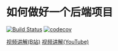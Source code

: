 # 如何做好一个后端项目
[![Build Status](https://travis-ci.org/1991wangliang/springboot-demo.svg?branch=new)](https://travis-ci.org/1991wangliang/springboot-demo)
[![codecov](https://codecov.io/gh/1991wangliang/springboot-demo/branch/master/graph/badge.svg)](https://codecov.io/gh/1991wangliang/springboot-demo)

[视频讲解(B站)](https://www.bilibili.com/video/BV1ZA411i7M7/) [视频讲解(YouTube)](https://www.youtube.com/watch?v=b3Au9Iw8mFU)   
<div hidden>
```
@startuml firstDiagram
actor 用户 #green
control 认证中心
database 缓存
control 其他服务

用户 -> 认证中心: 登录操作
认证中心 --> 认证中心: 将数据保存起来
认证中心 -> 缓存: 存放(key=token+ip,value=token)token
用户 <- 认证中心 : 认证成功返回token
用户 -> 认证中心: 下次访问头部携带token认证
认证中心 <- 缓存: key=token+ip获取token
其他服务 <- 认证中心: 存在且校验成功则跳转到用户请求的其他服务
其他服务 -> 用户: 信息


@enduml
```
</div>
![](firstDiagram.svg)

什么样的项目是一个好的项目,如何做好一个项目？这个问题我考虑过很久，由于之前一直做项目外包，也接触到的了比较多的项目，但是我却从没有感觉到哪一个项目可以让自己感到非常满意，当然做好项目不仅仅单是技术层面的考虑，还需要考虑到与客户的配合、功能的梳理、团队的配合、公司的考核晋升体系等等一系列的问题，我们今天先只从技术层面出发来考虑如何做好一个后端项目。

在我慢慢看清楚领域模型之后，才有了些体会。先说一下我对领域模型的认识:领域模型实际上就是尽可能的引用类去解决问题，而不是函数，也就是朝着面向对象的方向看齐。这样做当然是对的，但却引发了一个新的问题就是如何划分类与类的职责？实际上划分职责的过程就是领域设计的过程。
下面是我对软件系统的认识:颗粒度越大(函数方法代码量越多)，功能调整的可能性就会越大，出现BUG的可能性也会越大，要时刻想尽一切办法去减小颗粒度，减小颗粒度不是让把100行的方法改成两个50行的方法，而是要用类去解决问题，这也将会驱使你不断进步。

## 领域模型、贫血模型、充血模型概念总结
领域模型是对领域内的概念类或现实世界中对象的可视化表示。又称概念模型、领域对象模型、分析对象模型。它专注于分析问题领域本身，发掘重要的业务领域概念，并建立业务领域概念之间的关系。    
业务对象模型（也叫领域模型domain model）是描述业务用例实现的对象模型。它是对业务角色和业务实体之间应该如何联系和协作以执行业务的一种抽象。业务对象模型从业务角色内部的观点定义了业务用例。该模型为产生预期效果确定了业务人员以及他们处理和使用的对象（“业务类和对象”）之间应该具有的静态和动态关系。它注重业务中承担的角色及其当前职责。这些模型类的对象组合在一起可以执行所有的业务用例。    
[领域模型、贫血模型、充血模型概念总结](https://blog.csdn.net/u010955843/article/details/45337771)   
[复杂业务代码要怎么写](https://blog.csdn.net/significantfrank/article/details/98087611)  
[分离业务逻辑和技术细节](https://blog.csdn.net/significantfrank/article/details/94593620)    


## 关于敏捷开发
敏捷开发的关键是：阶段性发布可用功能版本，长期持续的推进项目进度。其实是比较好理解的，但是如何才能确保做好呢？实际上很多项目的研发过程就像是在垒扑克牌，一对一对的垒，越垒越高，在垒到足够高的时候，去调整一个小功能时却导致了整盘的倒塌，敏捷并不是把控好项目的根本，敏捷推进项目的一种方式。
```
       /\
      /\/\                /\
     /\/\/\      /\      /\/\
    /\/\/\/\    /\/\    /\/\/\
   /\/\/\/\/\  /\/\/\  /\/\/\/\
  /\/\/\/\/\/\/\/\/\/\/\/\/\/\/\
 /\/\/\/\/\/\/\/\/\/\/\/\/\/\/\/\
/\/\/\/\/\/\/\/\/\/\/\/\/\/\/\/\/\
```


## 一个好的后端项目指标

* 有良好的代码规范
    1. 良好的代码风格
    2. 良好的注释规范
* 有完善的资料与文档
    1. 业务流程文档
    2. 架构设计文档
    3. 实现流程文档
* 项目功能与业务相匹配
    1. 测试用例与功能相符
    2. 单元测试与业务相符
    3. 可通过单元测试与功能测试
* 达到系统性能要求
    1. 评估满足用户的性能要求
    2. 压测可满足预估的性能要求
    3. 系统性能可通过负载提升
* 采用成熟完善的技术与框架
    1. 成熟完善及使用者多文档全面
    2. 有良好的服务,出现问题可解决
* 拥有达标覆盖率的单元测试
    1. 确保业务代码可正常执行
    2. 不依赖其他模块或数据可独立运行
    3. 执行完成以后不产生脏数据
    4. 完成单元测试要对业务产生的影响做检查
    5. 单元测试可尽量覆盖所有的业务
* 他人可轻易的扩展维护
    1. 有良好的代码风格与注释
    2. 有相对完善的资料文档
    3. 有相对全面的单元测试
    4. 有良好的设计模式，可支持添加功能时尽量增加而不修改
 
 
## 做好项目的基本要素

要时刻提醒自己: 看清目标,掌握好方向。

* 努力的方向
  1. 颗粒度越大(函数代码量越大)，功能调整的可能性就会越大，出现BUG的可能性也会越大，时刻要想尽一切办法去减小颗粒度，这也将会驱使你不断进步。           
* 努力的目标  
  1. 既开闭原则,最终实现在扩展功能时，做到只增加而不修改。   

有了目标和方向了，你还不知从何下手？        
首先要先摆脱函数式编程，开始拥抱面向对象，要准守规范与原则，拒绝CV战士。为什么这样呢？若不懂的话请先看下[领域模型、贫血模型、充血模型概念总结](https://blog.csdn.net/u010955843/article/details/45337771) ，若还不懂，却依旧渴望真理的话，那请提交issue留言，我可以专门做个视频讲讲为什么。   


 
## COLA架构系统介绍

本项目依赖COLA，运行本项目前需要先将COLA安装到本地。源码维护见: https://github.com/1991wangliang/COLA    

![COLA架构图](img/cola.png)

层次介绍:      

|  层次    | 说明  |
|  :----  | :----  |
| controller  |  提供服务的访问层，目前采用RestController的方式，也做基础数据格式校验的业务。  |
| service  |  对应上图中的services部分，主要做4类事情:1、开启事务与事务消息，2、适配并调用Executor层，3、业务拓展，4、多个Executor的编排组装。 |
| convertor  | 适配层，适配层的存在也是为了避免各层次间的强依赖,为了更清新的划分清楚层次，如command对象将不直接依赖vo对象，而是通过convertor或构造数据做适配 |
| executor  | 具体业务命令的逻辑编排与执行，这是业务逻辑处理的关键地方,遵循CQRS分为Command与Query，executor是资源层的操控者。|
| extension  | 业务扩展层，可扩展多种业务实现，COLA提供了全局的策略规范。extension会在service层被调用 |
| domain  | 洋葱图的核心部分:领域层，domain领域可细分为model与service(action)|
| event  | event在架构图中属于资源层，event作为解耦系统的耦合度起到了非常关键的作用，同时也为解决事务问题提供了标准 |
| pojo  | 数据dto对象，分为command/vo/co/ao... 等不同的dto对象  |
| repository  | 资源层相对来说比较广泛，最基本的是对db的操作，对其他模块的操作(feign)，对搜索引擎或消息队列的操作都属于资源。可细分为:feign、db、search、message  | 
            
本项目功能:把大象放进冰箱，本项目的代码是我刚开始上路的起步阶段，还有很多不足，大家仅做参考。各层次的详细介绍可参考每一层中的package-info.java下的内容。             

### 我的落地方式  
我对领域的理解从刚开始的探索，到慢慢在实际项目中使用有经历了一段时间。COLA框架实际上融合了很多东西，落地项目需要从这几步开始。

* 业务功能需求梳理    
根据业务功能需求，分析系统中的用例，并画出各个用例的业务关键流程图，流程图中只关心影响业务走向的动作。    
* 业务建模与划分    
划分业务领域以及业务建模，业务建模我们采用的是[四色建模法](https://blog.csdn.net/phenixIII/article/details/16341389?depth_1-utm_source=distribute.pc_relevant.none-task&utm_source=distribute.pc_relevant.none-task)      
* 接口与数据库设计     
根据界面设计定义出来接口，并完成数据库设计。            
* 业务功能编写     
编写业务逻辑代码.    
* 领域单元测试     
编写领域逻辑的单元测试,业务逻辑代码是需要从controller的参数接受一直到数据的返回，但是容易出现问题的地方，恰恰不是数据请求的传递与数据的落库操作，而是控制数据的逻辑，也就是domain层的代码了。

划分业务线的原理:         
四色建模法会帮助我们梳理出来业务的关键时刻，这些是系统的核心业务，我们也直接将根据四色建模法来定义领域对象。但是在实际项目开发过程中，我们还会在做一步:“划分业务线”。这也是非常重要的一步，他将影响到业务的实现方式。
划分业务线是为了梳理业务功能。executor作为业务的编排逻辑，在处理业务的时候需要明确其边界。一个系统中的业务，可以分为三大类:核心业务、延伸业务、基础数据业务。举例来说一个交易的商城业务中，通常会将订单业务作为核心业务，订单触发的物流派单业务属于延伸业务，订单中商品及用户数据的维护称为基础数据业务，当然一个系统中可以存在多个核心业务。
划分业务类型的主要意义是为了解耦业务线，这里通常是采用事件的方式来解耦，例如订单完成以后将发送一个订单完成事件来触发订单后面的业务，在这里订单逻辑与延伸业务是不在一块执行的。这样做可以开发起来更简单明确同时也提供了更好的业务拓展能力。

Executor的注意事项:
* 根据CQRS会区分为Command与Query两种不同类型的指令。
* Executor层可操作的对象有:领域对象、资源对象，仅此两类不允许做其他的资源调用，资源对象有:事件机制、数据资源、缓存资源。
* Executor层主要负责业务的编排，业务的细节在领域层处理。(场景举例:老板安排你来打扫卫生，老板主要是下达命令的，实际打扫卫生是应该有你来做，你不能把打扫工具给老板，让他去完成打扫卫生的动作)
* 定义了业务线的划分以后，会存在特殊的业务资源用于Executor层中。(场景举例：订单支付可采用信用支付，信用业务不在订单业务线下，在订单支付的时候需要判断信用情况，在此信用支付时将可让信用模块以资源的方式提供支持)

关于单元测试的建议:    
首先可参考COLA MOCK的方式来实现单元测试业务。我们实际采用的方式则是分开来测试，区分资源测试与逻辑测试。逻辑测试是只针对Executor层做单元测试，Executor层是业务的编排逻辑，对Executor测试可直接覆盖业务，
当然由于Executor层也引用了资源，对资源的引用时可直接采用mock的方式来处理，具体细节可参考demo下的单元测试代码。若需要对资源层做测试则直接跑资源层的测试代码即可，我觉得这个比较简单大多都是SQL层面的测试，然后再加一个全局事务回滚即可，这里的测试只关系资源不关心业务。
总之我们将测试分开来做分为资源测试与逻辑测试。针对代码的覆盖率检查可通过jacoco插件查看。

![jacoco](./img/junit-test.png)     

给大家的建议:    
* 规范非常重要，统一的规范可以不仅可以提高整体的易读性，还会提高代码的复用性。举例来说多人在协作开发时若规范不统一，可能会出现相同业务的代码两个人各写一份，不仅浪费了时间还降低了系统的复用度，若规范统一就能避免很多这类事情。      
* 层次的分明是件非常重要的事情，他将会帮助你细分颗粒度，就好比是垃圾分类一样，它会让你清楚的将每段代码扔到不同的桶中，也是达到“让上帝的归上帝,凯撒的归凯撒”的根本。    
* 要学会用类去实现业务，而不是以面向过程式的函数去实现功能，以类实现功能你将会更容易的去细分颗粒度，也会让复杂的业务简单化。      
* 当你慢慢习惯了以上三条建议以后，还需要多多品味我下文中提到那些设计模式的原则，他将会让你更加清晰的去定义一个类的功能职责。    

谈谈落地后的优势:          
* 高复用的代码     
代码复用的地方特别多大的颗粒度来说,service层对Executor的复用，通过Event复用Executor，再就是Executor中对Domain层的复用。当你做好了以后你会发现同样的业务逻辑绝不会写两次。     
* 清晰逻辑    
实现功能的代码可以有很多种，面向过程也能做完功能。逻辑的清晰不仅仅是建立在代码规范与注释上的，还有一个非常重要的点就是层次的划分上。我经常拿打扫卫生来说事情，我觉得打扫干净屋子这件事情，需要从两个维度来看。1是整洁，2是归类。只有两点都做到才会给人一种干净且舒服的感觉     
* 业务拓展     
业务的拓展性，也不仅仅是指能加上就代表拥有拓展性，而更注重的时解耦。首先COLA提供了场景拓展的支持，再就是由于清晰逻辑、业务主次分明、事件机制的解耦、高复用的逻辑，让你对功能的调整变的极其简单。     
* 性能拓展     
性能往往分为两种情况，1是访问量上升的压力，2是系统性能的瓶颈。针对1的情况可采用分布式部署技术来解决，针对2的情况可直接通过CQRS，通过Event及Cache对Query做优化。      
* 事务问题    
事务问题是在分布式以后才存在的，事务分为两类：一类是横向的业务事务问题，第二类是纵向的拓展业务事务。对于一类的事务只能采用分布式事务框架来解决可参考[LCN6.0](https://github.com/codingapi/tx-lcn),对于第二类的事务可采用事务消息队列来处理。    
* 自动化部署    
自动化部署当然今天已经有非常成熟各种CI/CD技术了，但是自动化部署的难点是如何保证本次部署的业务不存在较大逻辑问题？实际上也就是单元测试的落地了。    

参考:    
[四色建模](https://blog.csdn.net/phenixIII/article/details/16341389?depth_1-utm_source=distribute.pc_relevant.none-task&utm_source=distribute.pc_relevant.none-task)   
[CQRS](http://blog.maxkit.com.tw/2018/05/)    
[读写分离到CQRS](https://www.jianshu.com/p/1b82a1f6a586)   
[领域驱动设计DDD和CQRS落地](https://www.jianshu.com/p/Tozpp3)    
[代码精进之路 从码农到工匠](https://item.jd.com/12612417.html)

## 遵守的原则

[软件设计模式概述](http://c.biancheng.net/view/1317.html)

### 开闭原则的定义
开闭原则（Open Closed Principle，OCP）由勃兰特·梅耶（Bertrand Meyer）提出，他在 1988 年的著作《面向对象软件构造》（Object Oriented Software Construction）中提出：软件实体应当对扩展开放，对修改关闭（Software entities should be open for extension，but closed for modification），这就是开闭原则的经典定义。    

这里的软件实体包括以下几个部分：   
项目中划分出的模块   
类与接口   
方法    

开闭原则的含义是：当应用的需求改变时，在不修改软件实体的源代码或者二进制代码的前提下，可以扩展模块的功能，使其满足新的需求。   
开闭原则的作用    
开闭原则是面向对象程序设计的终极目标，它使软件实体拥有一定的适应性和灵活性的同时具备稳定性和延续性。具体来说，其作用如下。    
1. 对软件测试的影响
软件遵守开闭原则的话，软件测试时只需要对扩展的代码进行测试就可以了，因为原有的测试代码仍然能够正常运行。
2. 可以提高代码的可复用性
粒度越小，被复用的可能性就越大；在面向对象的程序设计中，根据原子和抽象编程可以提高代码的可复用性。
3. 可以提高软件的可维护性
遵守开闭原则的软件，其稳定性高和延续性强，从而易于扩展和维护。

### 里氏替换原则

里氏替换原则（Liskov Substitution Principle，LSP）由麻省理工学院计算机科学实验室的里斯科夫（Liskov）女士在 1987 年的“面向对象技术的高峰会议”（OOPSLA）上发表的一篇文章《数据抽象和层次》（Data Abstraction and Hierarchy）里提出来的，她提出：继承必须确保超类所拥有的性质在子类中仍然成立（Inheritance should ensure that any property proved about supertype objects also holds for subtype objects）。     

里氏替换原则主要阐述了有关继承的一些原则，也就是什么时候应该使用继承，什么时候不应该使用继承，以及其中蕴含的原理。里氏替换原是继承复用的基础，它反映了基类与子类之间的关系，是对开闭原则的补充，是对实现抽象化的具体步骤的规范。    
里氏替换原则的作用    
里氏替换原则的主要作用如下。    
1. 里氏替换原则是实现开闭原则的重要方式之一。
2. 它克服了继承中重写父类造成的可复用性变差的缺点。
3. 它是动作正确性的保证。即类的扩展不会给已有的系统引入新的错误，降低了代码出错的可能性。

### 依赖倒置原则

依赖倒置原则（Dependence Inversion Principle，DIP）是 Object Mentor 公司总裁罗伯特·马丁（Robert C.Martin）于 1996 年在 C++ Report 上发表的文章。    

依赖倒置原则的原始定义为：高层模块不应该依赖低层模块，两者都应该依赖其抽象；抽象不应该依赖细节，细节应该依赖抽象（High level modules shouldnot depend upon low level modules.Both should depend upon abstractions.Abstractions should not depend upon details. Details should depend upon abstractions）。其核心思想是：要面向接口编程，不要面向实现编程。   

依赖倒置原则是实现开闭原则的重要途径之一，它降低了客户与实现模块之间的耦合。    

由于在软件设计中，细节具有多变性，而抽象层则相对稳定，因此以抽象为基础搭建起来的架构要比以细节为基础搭建起来的架构要稳定得多。这里的抽象指的是接口或者抽象类，而细节是指具体的实现类。    

使用接口或者抽象类的目的是制定好规范和契约，而不去涉及任何具体的操作，把展现细节的任务交给它们的实现类去完成。     
依赖、倒置原则的作用    
依赖倒置原则的主要作用如下。   
1. 依赖倒置原则可以降低类间的耦合性。
2. 依赖倒置原则可以提高系统的稳定性。
3. 依赖倒置原则可以减少并行开发引起的风险。
4. 依赖倒置原则可以提高代码的可读性和可维护性。

### 单一职责原则
单一职责原则（Single Responsibility Principle，SRP）又称单一功能原则，由罗伯特·C.马丁（Robert C. Martin）于《敏捷软件开发：原则、模式和实践》一书中提出的。这里的职责是指类变化的原因，单一职责原则规定一个类应该有且仅有一个引起它变化的原因，否则类应该被拆分（There should never be more than one reason for a class to change）。     

该原则提出对象不应该承担太多职责，如果一个对象承担了太多的职责，至少存在以下两个缺点：   
一个职责的变化可能会削弱或者抑制这个类实现其他职责的能力；    
当客户端需要该对象的某一个职责时，不得不将其他不需要的职责全都包含进来，从而造成冗余代码或代码的浪费。   
单一职责原则的优点    
1. 单一职责原则的核心就是控制类的粒度大小、将对象解耦、提高其内聚性。如果遵循单一职责原则将有以下优点。
2. 降低类的复杂度。一个类只负责一项职责，其逻辑肯定要比负责多项职责简单得多。
3. 提高类的可读性。复杂性降低，自然其可读性会提高。
4. 提高系统的可维护性。可读性提高，那自然更容易维护了。
5. 变更引起的风险降低。变更是必然的，如果单一职责原则遵守得好，当修改一个功能时，可以显著降低对其他功能的影响。

### 接口隔离原则

接口隔离原则（Interface Segregation Principle，ISP）要求程序员尽量将臃肿庞大的接口拆分成更小的和更具体的接口，让接口中只包含客户感兴趣的方法。    

2002 年罗伯特·C.马丁给“接口隔离原则”的定义是：客户端不应该被迫依赖于它不使用的方法（Clients should not be forced to depend on methods they do not use）。该原则还有另外一个定义：一个类对另一个类的依赖应该建立在最小的接口上（The dependency of one class to another one should depend on the smallest possible interface）。    

以上两个定义的含义是：要为各个类建立它们需要的专用接口，而不要试图去建立一个很庞大的接口供所有依赖它的类去调用。    

接口隔离原则和单一职责都是为了提高类的内聚性、降低它们之间的耦合性，体现了封装的思想，但两者是不同的：   
1. 单一职责原则注重的是职责，而接口隔离原则注重的是对接口依赖的隔离。
2. 单一职责原则主要是约束类，它针对的是程序中的实现和细节；接口隔离原则主要约束接口，主要针对抽象和程序整体框架的构建。 
接口隔离原则的优点     
接口隔离原则是为了约束接口、降低类对接口的依赖性，遵循接口隔离原则有以下 5 个优点。     
1. 将臃肿庞大的接口分解为多个粒度小的接口，可以预防外来变更的扩散，提高系统的灵活性和可维护性。
2. 接口隔离提高了系统的内聚性，减少了对外交互，降低了系统的耦合性。
3. 如果接口的粒度大小定义合理，能够保证系统的稳定性；但是，如果定义过小，则会造成接口数量过多，使设计复杂化；如果定义太大，灵活性降低，无法提供定制服务，给整体项目带来无法预料的风险。
4. 使用多个专门的接口还能够体现对象的层次，因为可以通过接口的继承，实现对总接口的定义。
5. 能减少项目工程中的代码冗余。过大的大接口里面通常放置许多不用的方法，当实现这个接口的时候，被迫设计冗余的代码。

### 迪米特法则
迪米特法则（Law of Demeter，LoD）又叫作最少知识原则（Least Knowledge Principle，LKP)，产生于 1987 年美国东北大学（Northeastern University）的一个名为迪米特（Demeter）的研究项目，由伊恩·荷兰（Ian Holland）提出，被 UML 创始者之一的布奇（Booch）普及，后来又因为在经典著作《程序员修炼之道》（The Pragmatic Programmer）提及而广为人知。    

迪米特法则的定义是：只与你的直接朋友交谈，不跟“陌生人”说话（Talk only to your immediate friends and not to strangers）。其含义是：如果两个软件实体无须直接通信，那么就不应当发生直接的相互调用，可以通过第三方转发该调用。其目的是降低类之间的耦合度，提高模块的相对独立性。   

迪米特法则中的“朋友”是指：当前对象本身、当前对象的成员对象、当前对象所创建的对象、当前对象的方法参数等，这些对象同当前对象存在关联、聚合或组合关系，可以直接访问这些对象的方法。   
迪米特法则的优点     
迪米特法则要求限制软件实体之间通信的宽度和深度，正确使用迪米特法则将有以下两个优点。    
1. 降低了类之间的耦合度，提高了模块的相对独立性。
2. 由于亲合度降低，从而提高了类的可复用率和系统的扩展性。

但是，过度使用迪米特法则会使系统产生大量的中介类，从而增加系统的复杂性，使模块之间的通信效率降低。所以，在釆用迪米特法则时需要反复权衡，确保高内聚和低耦合的同时，保证系统的结构清晰。     

### 合成复用原则
合成复用原则（Composite Reuse Principle，CRP）又叫组合/聚合复用原则（Composition/Aggregate Reuse Principle，CARP）。它要求在软件复用时，要尽量先使用组合或者聚合等关联关系来实现，其次才考虑使用继承关系来实现。   

如果要使用继承关系，则必须严格遵循里氏替换原则。合成复用原则同里氏替换原则相辅相成的，两者都是开闭原则的具体实现规范。   
合成复用原则的重要性    
通常类的复用分为继承复用和合成复用两种，继承复用虽然有简单和易实现的优点，但它也存在以下缺点。   
1. 继承复用破坏了类的封装性。因为继承会将父类的实现细节暴露给子类，父类对子类是透明的，所以这种复用又称为“白箱”复用。
2. 子类与父类的耦合度高。父类的实现的任何改变都会导致子类的实现发生变化，这不利于类的扩展与维护。
3. 它限制了复用的灵活性。从父类继承而来的实现是静态的，在编译时已经定义，所以在运行时不可能发生变化。

采用组合或聚合复用时，可以将已有对象纳入新对象中，使之成为新对象的一部分，新对象可以调用已有对象的功能，它有以下优点。   
1. 它维持了类的封装性。因为成分对象的内部细节是新对象看不见的，所以这种复用又称为“黑箱”复用。
2. 新旧类之间的耦合度低。这种复用所需的依赖较少，新对象存取成分对象的唯一方法是通过成分对象的接口。
3. 复用的灵活性高。这种复用可以在运行时动态进行，新对象可以动态地引用与成分对象类型相同的对象。

*-------------------------------------希望这是一条你编程之路上的分界线--------------------------------------------*
